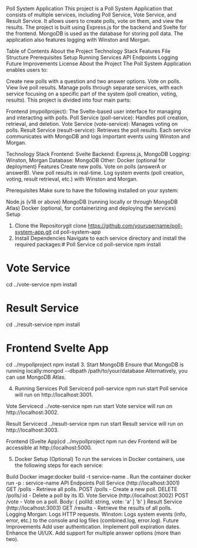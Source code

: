 Poll System Application
This project is a Poll System Application that consists of multiple services, including Poll Service, Vote Service, and Result Service. It allows users to create polls, vote on them, and view the results. The project is built using Express.js for the backend and Svelte for the frontend. MongoDB is used as the database for storing poll data. The application also features logging with Winston and Morgan.

Table of Contents
About the Project
Technology Stack
Features
File Structure
Prerequisites
Setup
Running Services
API Endpoints
Logging
Future Improvements
License
About the Project
The Poll System Application enables users to:

Create new polls with a question and two answer options.
Vote on polls.
View live poll results.
Manage polls through separate services, with each service focusing on a specific part of the system (poll creation, voting, results).
This project is divided into four main parts:

Frontend (mypollproject): The Svelte-based user interface for managing and interacting with polls.
Poll Service (poll-service): Handles poll creation, retrieval, and deletion.
Vote Service (vote-service): Manages voting on polls.
Result Service (result-service): Retrieves the poll results.
Each service communicates with MongoDB and logs important events using Winston and Morgan.

Technology Stack
Frontend: Svelte
Backend: Express.js, MongoDB
Logging: Winston, Morgan
Database: MongoDB
Other: Docker (optional for deployment)
Features
Create new polls.
Vote on polls (answerA or answerB).
View poll results in real-time.
Log system events (poll creation, voting, result retrieval, etc.) with Winston and Morgan.


Prerequisites
Make sure to have the following installed on your system:

Node.js (v18 or above)
MongoDB (running locally or through MongoDB Atlas)
Docker (optional, for containerizing and deploying the services)
Setup
1. Clone the Repositorygit clone https://github.com/yourusername/poll-system-app.git
cd poll-system-app
2. Install Dependencies
Navigate to each service directory and install the required packages:# Poll Service
cd poll-service
npm install

# Vote Service
cd ../vote-service
npm install

# Result Service
cd ../result-service
npm install

# Frontend Svelte App
cd ../mypollproject
npm install
3. Start MongoDB
Ensure that MongoDB is running locally:mongod --dbpath /path/to/your/database
Alternatively, you can use MongoDB Atlas.

4. Running Services
Poll Servicecd poll-service
npm run start
Poll service will run on http://localhost:3001.

Vote Servicecd ../vote-service
npm run start
Vote service will run on http://localhost:3002.

Result Servicecd ../result-service
npm run start
Result service will run on http://localhost:3003.

Frontend (Svelte App)cd ../mypollproject
npm run dev
Frontend will be accessible at http://localhost:5000.

5. Docker Setup (Optional)
To run the services in Docker containers, use the following steps for each service:

Build Docker image:docker build -t service-name .
Run the container
docker run -p <host-port>:<container-port> service-name
API Endpoints
Poll Service (http://localhost:3001)
GET /polls - Retrieve all polls.
POST /polls - Create a new poll.
DELETE /polls/:id - Delete a poll by its ID.
Vote Service (http://localhost:3002)
POST /vote - Vote on a poll.
Body: { pollId: string, vote: 'a' | 'b' }
Result Service (http://localhost:3003)
GET /results - Retrieve the results of all polls.
Logging
Morgan: Logs HTTP requests.
Winston: Logs system events (info, error, etc.) to the console and log files (combined.log, error.log).
Future Improvements
Add user authentication.
Implement poll expiration dates.
Enhance the UI/UX.
Add support for multiple answer options (more than two).
